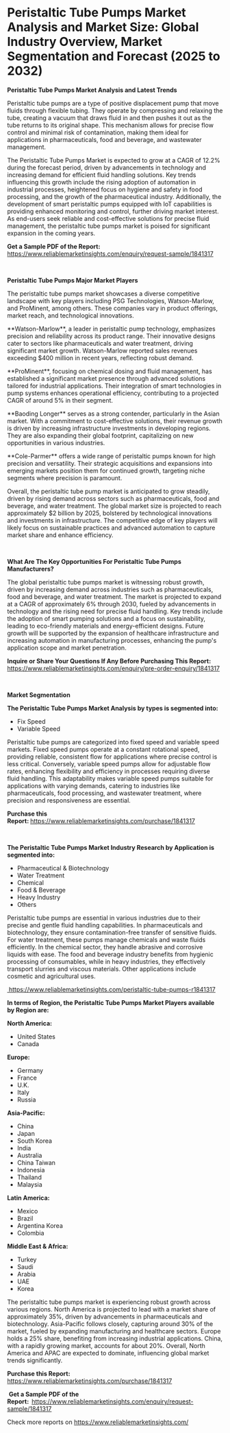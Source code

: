 <p><h1>Peristaltic Tube Pumps Market Analysis and Market Size: Global Industry Overview, Market Segmentation and Forecast (2025 to 2032)</h1></p><p><strong>Peristaltic Tube Pumps Market Analysis and Latest Trends</strong></p>
<p><p>Peristaltic tube pumps are a type of positive displacement pump that move fluids through flexible tubing. They operate by compressing and relaxing the tube, creating a vacuum that draws fluid in and then pushes it out as the tube returns to its original shape. This mechanism allows for precise flow control and minimal risk of contamination, making them ideal for applications in pharmaceuticals, food and beverage, and wastewater management.</p><p>The Peristaltic Tube Pumps Market is expected to grow at a CAGR of 12.2% during the forecast period, driven by advancements in technology and increasing demand for efficient fluid handling solutions. Key trends influencing this growth include the rising adoption of automation in industrial processes, heightened focus on hygiene and safety in food processing, and the growth of the pharmaceutical industry. Additionally, the development of smart peristaltic pumps equipped with IoT capabilities is providing enhanced monitoring and control, further driving market interest. As end-users seek reliable and cost-effective solutions for precise fluid management, the peristaltic tube pumps market is poised for significant expansion in the coming years.</p></p>
<p><strong>Get a Sample PDF of the Report:&nbsp;</strong> <a href="https://www.reliablemarketinsights.com/enquiry/request-sample/1841317?utm_campaign=2246&utm_medium=2&utm_source=Github&utm_content=ia&utm_term=10042025&utm_id=peristaltic-tube-pumps">https://www.reliablemarketinsights.com/enquiry/request-sample/1841317</a></p>
<p>&nbsp;</p>
<p><strong>Peristaltic Tube Pumps Major Market Players</strong></p>
<p><p>The peristaltic tube pumps market showcases a diverse competitive landscape with key players including PSG Technologies, Watson-Marlow, and ProMinent, among others. These companies vary in product offerings, market reach, and technological innovations.</p><p>**Watson-Marlow**, a leader in peristaltic pump technology, emphasizes precision and reliability across its product range. Their innovative designs cater to sectors like pharmaceuticals and water treatment, driving significant market growth. Watson-Marlow reported sales revenues exceeding $400 million in recent years, reflecting robust demand.</p><p>**ProMinent**, focusing on chemical dosing and fluid management, has established a significant market presence through advanced solutions tailored for industrial applications. Their integration of smart technologies in pump systems enhances operational efficiency, contributing to a projected CAGR of around 5% in their segment.</p><p>**Baoding Longer** serves as a strong contender, particularly in the Asian market. With a commitment to cost-effective solutions, their revenue growth is driven by increasing infrastructure investments in developing regions. They are also expanding their global footprint, capitalizing on new opportunities in various industries.</p><p>**Cole-Parmer** offers a wide range of peristaltic pumps known for high precision and versatility. Their strategic acquisitions and expansions into emerging markets position them for continued growth, targeting niche segments where precision is paramount.</p><p>Overall, the peristaltic tube pump market is anticipated to grow steadily, driven by rising demand across sectors such as pharmaceuticals, food and beverage, and water treatment. The global market size is projected to reach approximately $2 billion by 2025, bolstered by technological innovations and investments in infrastructure. The competitive edge of key players will likely focus on sustainable practices and advanced automation to capture market share and enhance efficiency.</p></p>
<p>&nbsp;</p>
<p><strong>What Are The Key Opportunities For Peristaltic Tube Pumps Manufacturers?</strong></p>
<p><p>The global peristaltic tube pumps market is witnessing robust growth, driven by increasing demand across industries such as pharmaceuticals, food and beverage, and water treatment. The market is projected to expand at a CAGR of approximately 6% through 2030, fueled by advancements in technology and the rising need for precise fluid handling. Key trends include the adoption of smart pumping solutions and a focus on sustainability, leading to eco-friendly materials and energy-efficient designs. Future growth will be supported by the expansion of healthcare infrastructure and increasing automation in manufacturing processes, enhancing the pump's application scope and market penetration.</p></p>
<p><strong>Inquire or Share Your Questions If Any Before Purchasing This Report:</strong> <a href="https://www.reliablemarketinsights.com/enquiry/pre-order-enquiry/1841317?utm_campaign=2246&utm_medium=2&utm_source=Github&utm_content=ia&utm_term=10042025&utm_id=peristaltic-tube-pumps">https://www.reliablemarketinsights.com/enquiry/pre-order-enquiry/1841317</a></p>
<p>&nbsp;</p>
<p><strong>Market Segmentation</strong></p>
<p><strong>The Peristaltic Tube Pumps Market Analysis by types is segmented into:</strong></p>
<p><ul><li>Fix Speed</li><li>Variable Speed</li></ul></p>
<p><p>Peristaltic tube pumps are categorized into fixed speed and variable speed markets. Fixed speed pumps operate at a constant rotational speed, providing reliable, consistent flow for applications where precise control is less critical. Conversely, variable speed pumps allow for adjustable flow rates, enhancing flexibility and efficiency in processes requiring diverse fluid handling. This adaptability makes variable speed pumps suitable for applications with varying demands, catering to industries like pharmaceuticals, food processing, and wastewater treatment, where precision and responsiveness are essential.</p></p>
<p><strong>Purchase this Report:&nbsp;</strong><a href="https://www.reliablemarketinsights.com/purchase/1841317?utm_campaign=2246&utm_medium=2&utm_source=Github&utm_content=ia&utm_term=10042025&utm_id=peristaltic-tube-pumps">https://www.reliablemarketinsights.com/purchase/1841317</a></p>
<p>&nbsp;</p>
<p><strong>The Peristaltic Tube Pumps Market Industry Research by Application is segmented into:</strong></p>
<p><ul><li>Pharmaceutical & Biotechnology</li><li>Water Treatment</li><li>Chemical</li><li>Food & Beverage</li><li>Heavy Industry</li><li>Others</li></ul></p>
<p><p>Peristaltic tube pumps are essential in various industries due to their precise and gentle fluid handling capabilities. In pharmaceuticals and biotechnology, they ensure contamination-free transfer of sensitive fluids. For water treatment, these pumps manage chemicals and waste fluids efficiently. In the chemical sector, they handle abrasive and corrosive liquids with ease. The food and beverage industry benefits from hygienic processing of consumables, while in heavy industries, they effectively transport slurries and viscous materials. Other applications include cosmetic and agricultural uses.</p></p>
<p><a href="https://www.reliablemarketinsights.com/peristaltic-tube-pumps-r1841317?utm_campaign=2246&utm_medium=2&utm_source=Github&utm_content=ia&utm_term=10042025&utm_id=peristaltic-tube-pumps">&nbsp;https://www.reliablemarketinsights.com/peristaltic-tube-pumps-r1841317</a></p>
<p><strong>In terms of Region, the Peristaltic Tube Pumps Market Players available by Region are:</strong></p>
<p>
    <p> <strong> North America: </strong>
        <ul>
            <li>United States</li>
            <li>Canada</li>
        </ul>
        </p> 
    <p> <strong> Europe: </strong>
        <ul>
            <li>Germany</li>
            <li>France</li>
            <li>U.K.</li>
            <li>Italy</li>
            <li>Russia</li>
        </ul>
        </p> 
    <p> <strong> Asia-Pacific: </strong>
        <ul>
            <li>China</li>
            <li>Japan</li>
            <li>South Korea</li>
            <li>India</li>
            <li>Australia</li>
            <li>China Taiwan</li>
            <li>Indonesia</li>
            <li>Thailand</li>
            <li>Malaysia</li>
        </ul>
        </p> 
    <p> <strong> Latin America: </strong>
        <ul>
            <li>Mexico</li>
            <li>Brazil</li>
            <li>Argentina Korea</li>
            <li>Colombia</li>
        </ul>
        </p> 
    <p> <strong> Middle East & Africa: </strong>
        <ul>
            <li>Turkey</li>
            <li>Saudi</li>
            <li>Arabia</li>
            <li>UAE</li>
            <li>Korea</li>
        </ul>
    </p>
    </p>
<p><p>The peristaltic tube pumps market is experiencing robust growth across various regions. North America is projected to lead with a market share of approximately 35%, driven by advancements in pharmaceuticals and biotechnology. Asia-Pacific follows closely, capturing around 30% of the market, fueled by expanding manufacturing and healthcare sectors. Europe holds a 25% share, benefiting from increasing industrial applications. China, with a rapidly growing market, accounts for about 20%. Overall, North America and APAC are expected to dominate, influencing global market trends significantly.</p></p>
<p><strong>Purchase this Report: </strong><a href="https://www.reliablemarketinsights.com/purchase/1841317?utm_campaign=2246&utm_medium=2&utm_source=Github&utm_content=ia&utm_term=10042025&utm_id=peristaltic-tube-pumps">https://www.reliablemarketinsights.com/purchase/1841317</a></p>
<p>&nbsp;<strong>Get a Sample PDF of the Report:&nbsp;&nbsp;</strong><a href="https://www.reliablemarketinsights.com/enquiry/request-sample/1841317?utm_campaign=2246&utm_medium=2&utm_source=Github&utm_content=ia&utm_term=10042025&utm_id=peristaltic-tube-pumps">https://www.reliablemarketinsights.com/enquiry/request-sample/1841317</a></p>
<p><strong></strong></p>
<p>Check more reports on <a href="https://www.reliablemarketinsights.com/?utm_campaign=2246&utm_medium=2&utm_source=Github&utm_content=ia&utm_term=10042025&utm_id=peristaltic-tube-pumps">https://www.reliablemarketinsights.com/</a></p>